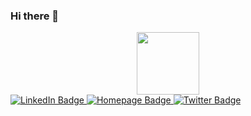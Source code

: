 ### Hi there 👋

<div id="header" align="center">
  <img src="https://i.giphy.com/media/2QpnSwLwr9fkDtiN4m/giphy.webp" width="100"/>
</div>

<div id="badges">
  <a href="https://www.linkedin.com/in/zarinn3pal/">
    <img src="https://img.shields.io/badge/LinkedIn-blue?style=for-the-badge&logo=linkedin&logoColor=white" alt="LinkedIn Badge"/>
  </a>
  <a href="https://nepalniraj.com.np/">
    <img src="https://img.shields.io/badge/Homepage-grey?style=for-the-badge&logo=googlechrome&logoColor=white" alt="Homepage Badge"/>
  </a>
  <a href="https://twitter.com/zarinn3pal">
    <img src="https://img.shields.io/badge/Twitter-blue?style=for-the-badge&logo=twitter&logoColor=white" alt="Twitter Badge"/>
  </a>
</div>
